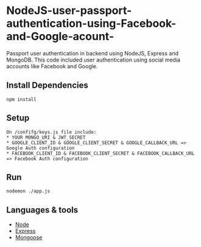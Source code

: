 # NodeJS-user-passport-authentication-using-Facebook-and-Google-acount-
Passport user authentication in backend using NodeJS, Express and MongoDB. This code included user authentication using social media accounts like Facebook and Google.

## Install Dependencies
```
npm install 
```
## Setup
```
On /confifg/keys.js file include: 
* YOUR MONGO_URI & JWT_SECRET
* GOOGLE_CLIENT_ID & GOOGLE_CLIENT_SECRET & GOOGLE_CALLBACK_URL => Google Auth configuration
* FACEBOOK_CLIENT_ID & FACEBOOK_CLIENT_SECRET & FACEBOOK_CALLBACK_URL => Facebook Auth configuration
```
## Run
```
nodemon ./app.js 
```
## Languages & tools
- [Node](https://nodejs.org/en/)
- [Express](https://expressjs.com/)
- [Mongoose](https://mongoosejs.com/)

